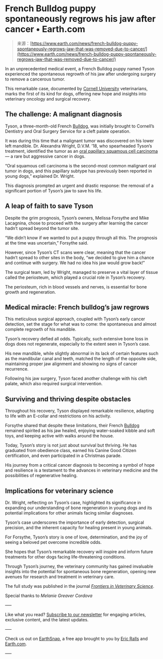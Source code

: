 <!--yml
category: 未分类
date: 2024-05-27 14:34:34
-->

# French Bulldog puppy spontaneously regrows his jaw after cancer • Earth.com

> 来源：[https://www.earth.com/news/french-bulldog-puppy-spontaneously-regrows-jaw-that-was-removed-due-to-cancer/](https://www.earth.com/news/french-bulldog-puppy-spontaneously-regrows-jaw-that-was-removed-due-to-cancer/)

In an unprecedented medical event, a French Bulldog puppy named Tyson experienced the spontaneous regrowth of his jaw after undergoing surgery to remove a cancerous tumor.

This remarkable case, documented by [Cornell University](https://vet.cornell.edu) veterinarians, marks the first of its kind for dogs, offering new hope and insights into veterinary oncology and surgical recovery.

## The challenge: A malignant diagnosis

Tyson, a three-month-old French [Bulldog](https://www.earth.com/news/english-bulldogs-are-suffering-from-poor-breeding-practices/), was initially brought to Cornell’s Dentistry and Oral Surgery Service for a cleft palate operation.

It was during this time that a malignant tumor was discovered on his lower left mandible. Dr. Alexandra Wright, D.V.M. ’18, who spearheaded Tyson’s treatment, identified the tumor as an [oral papillary squamous cell carcinoma](https://vcahospitals.com/know-your-pet/oral-tumors-squamous-cell-carcinoma) — a rare but aggressive cancer in dogs.

“Oral squamous cell carcinoma is the second-most common malignant oral tumor in dogs, and this papillary subtype has previously been reported in young dogs,” explained Dr. Wright.

This diagnosis prompted an urgent and drastic response: the removal of a significant portion of Tyson’s jaw to save his life.

## A leap of faith to save Tyson

Despite the grim prognosis, Tyson’s owners, Melissa Forsythe and Mike Lacagnina, chose to proceed with the surgery after learning the cancer hadn’t spread beyond the tumor site.

“We didn’t know if we wanted to put a puppy through all this. The prognosis at the time was uncertain,” Forsythe said.

However, since Tyson’s CT scans were clear, meaning that the cancer hadn’t spread to other sites in the body, “we decided to give him a chance and continue with surgery. We had no idea his jaw would grow back!”

The surgical team, led by Wright, managed to preserve a vital layer of tissue called the periosteum, which played a crucial role in Tyson’s recovery.

The periosteum, rich in blood vessels and nerves, is essential for bone growth and regeneration.

## Medical miracle: French bulldog’s jaw regrows

This meticulous surgical approach, coupled with Tyson’s early cancer detection, set the stage for what was to come: the spontaneous and almost complete regrowth of his mandible.

Tyson’s recovery defied all odds. Typically, such extensive bone loss in dogs does not regenerate, especially to the extent seen in Tyson’s case.

His new mandible, while slightly abnormal in its lack of certain features such as the mandibular canal and teeth, matched the length of the opposite side, maintaining proper jaw alignment and showing no signs of cancer recurrence.

Following his jaw surgery, Tyson faced another challenge with his cleft palate, which also required surgical intervention.

## Surviving and thriving despite obstacles

Throughout his recovery, Tyson displayed remarkable resilience, adapting to life with an E-collar and restrictions on his activity.

Forsythe shared that despite these limitations, their French [Bulldog](https://www.earth.com/news/french-bulldogs-health-risks/) remained spirited as his jaw healed, enjoying water-soaked kibble and soft toys, and keeping active with walks around the house.

Today, Tyson’s story is not just about survival but thriving. He has graduated from obedience class, earned his Canine Good Citizen certification, and even participated in a Christmas parade.

His journey from a critical cancer diagnosis to becoming a symbol of hope and resilience is a testament to the advances in veterinary medicine and the possibilities of regenerative healing.

## Implications for veterinary science

Dr. Wright, reflecting on Tyson’s case, highlighted its significance in expanding our understanding of bone regeneration in young dogs and its potential implications for other animals facing similar diagnoses.

Tyson’s case underscores the importance of early detection, surgical precision, and the inherent capacity for healing present in young animals.

For Forsythe, Tyson’s story is one of love, determination, and the joy of seeing a beloved pet overcome incredible odds.

She hopes that Tyson’s remarkable recovery will inspire and inform future treatments for other dogs facing life-threatening conditions.

Through Tyson’s journey, the veterinary community has gained invaluable insights into the potential for spontaneous bone regeneration, opening new avenues for research and treatment in veterinary care.

The full study was published in the journal *[Frontiers in Veterinary Science](https://www.frontiersin.org/articles/10.3389/fvets.2023.1281232/full)*.

Special thanks to *Melanie Greaver Cordova*

—–

Like what you read? [Subscribe to our newsletter](https://www.earth.com/subscribe/) for engaging articles, exclusive content, and the latest updates.

—–

Check us out on [EarthSnap](https://www.earth.com/earthsnap/), a free app brought to you by [Eric Ralls](https://www.earth.com/author/eralls/) and [Earth.com](https://www.earth.com/).

—–
